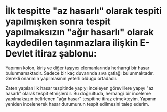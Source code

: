 # İlk tespitte "az hasarlı" olarak tespiti yapılmışken sonra tespit yapılmaksızın "ağır hasarlı" olarak kaydedilen taşınmazlara ilişkin E-Devlet itiraz şablonu:

Yapımın kolon, kiriş ve diğer taşıyıcı elemanlarında herhangi bir hasar bulunmamaktadır. Sadece bir kaç duvarında sıva çatlağı bulunmaktadır. Gerekli onarımın  yapılmasının yeterli olduğu ortadadır.

Zaten yapılan ilk hasar tespitinde yapıyı inceleyen görevlilere yapıyı "az hasarlı" olarak tespit etmişlerdir. Bu doğrultuda, herhangi bir inceleme yapılmaksızın belirlenen "ağır hasar" tespitine itiraz etmekteyim. Yapımın yeniden incelenerek hasar durumunun tespit edilmesini talep ederim.
